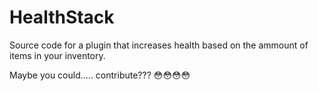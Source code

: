 # HealthStack

Source code for a plugin that increases health based on the ammount of items in your inventory.

Maybe you could..... contribute??? :flushed::flushed::flushed::flushed:
